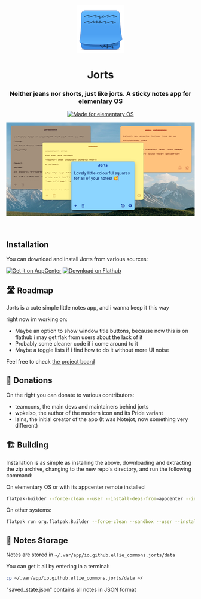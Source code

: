 
<div align="center">
  <img alt="An icon representing a stack of little squared blue sticky notes. The first one, and the second one hinted below, have scribbles over them" src="data/icons/default/hicolor/128.png" />
  <h1>Jorts</h1>
  <h3>Neither jeans nor shorts, just like jorts. A sticky notes app for elementary OS</h3>

  <a href="https://elementary.io">
    <img src="https://ellie-commons.github.io/community-badge.svg" alt="Made for elementary OS">
  </a>
  
<span align="center"> <img class="center" src="https://github.com/ellie-commons/jorts/blob/main/data/screenshots/spread.png" alt="Several colourful sticky notes in a spread. Most are covered in scribbles. One in forefront is blue and has the text 'Lovely little colourful squares for all of your notes! 🥰'"></span>
</div>

<br/>

## Installation

You can download and install Jorts from various sources:

[![Get it on AppCenter](https://appcenter.elementary.io/badge.svg?new)](https://appcenter.elementary.io/io.github.ellie_commons.jorts) 
[<img src="https://flathub.org/assets/badges/flathub-badge-en.svg" width="160" alt="Download on Flathub">](https://flathub.org/apps/io.github.ellie_commons.jorts)

## 🛣️ Roadmap

Jorts is a cute simple little notes app, and i wanna keep it this way

right now im working on:
- Maybe an option to show window title buttons, because now this is on flathub i may get flak from users about the lack of it
- Probably some cleaner code if i come around to it
- Maybe a toggle lists if i find how to do it without more UI noise

Feel free to check [the project board](https://github.com/orgs/ellie-commons/projects/4)

## 💝 Donations

On the right you can donate to various contributors:
 - teamcons, the main devs and maintainers behind jorts
 - wpkelso, the author of the modern icon and its Pride variant
 - lains, the initial creator of the app (It was Notejot, now something very different)


## 🏗️ Building

Installation is as simple as installing the above, downloading and extracting the zip archive, changing to the new repo's directory,
and run the following command:

On elementary OS or with its appcenter remote installed

```bash
flatpak-builder --force-clean --user --install-deps-from=appcenter --install builddir ./io.github.ellie_commons.jorts.yml
```

On other systems:

```bash
flatpak run org.flatpak.Builder --force-clean --sandbox --user --install --install-deps-from=flathub --ccache --mirror-screenshots-url=https://dl.flathub.org/media/ --repo=repo builddir io.github.ellie_commons.jorts.flathub.yml
```


## 💾 Notes Storage

Notes are stored in `~/.var/app/io.github.ellie_commons.jorts/data`

You can get it all by entering in a terminal:

```bash
cp ~/.var/app/io.github.ellie_commons.jorts/data ~/
```

"saved_state.json" contains all notes in JSON format
